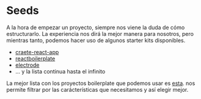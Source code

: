 # Seeds

A la hora de empezar un proyecto, siempre nos viene la duda de cómo estructurarlo. La experiencia nos dirá la mejor manera para nosotros, pero mientras tanto, podemos hacer uso de algunos starter kits disponibles.

* [craete-react-app](https://github.com/facebookincubator/create-react-app)
* [reactboilerplate](http://reactboilerplate.com/)
* [electrode](https://medium.com/walmartlabs/introducing-electrode-an-open-source-release-from-walmartlabs-14b836135319#.tg3d9mxez)
* ... y la lista continua hasta el infinito

La mejor lista con los proyectos boilerplate que podemos usar es [esta](http://andrewhfarmer.com/starter-project/). nos permite filtrar por las carácterísticas que necesitamos y así elegir mejor.